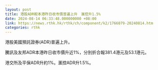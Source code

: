 ```yaml
---
layout: post
title: 港股ADR較本港昨日收市價普遍上升　滙控升1.5%
date: 2024-08-14 06:33:48.000000000 +08:00
link: https://news.rthk.hk/rthk/ch/component/k2/1766079-20240814.htm
categories: rthk
---
```


港股美國預託證券(ADR)普遍上升。

騰訊及友邦ADR本港昨日收市價升近1%，分別折合報381.4港元及53.1港元。

港交所及平保ADR升約1%。滙控ADR升1.5%。

